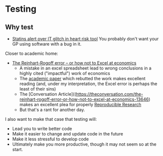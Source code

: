 # Testing

## Why test

- [Statins alert over IT glitch in heart risk tool](http://www.bbc.co.uk/news/health-36274791)  You probably don't want your GP using software with a bug in it.

Closer to academic home:

- [The Reinhart-Rogoff error – or how not to Excel at economics ](https://theconversation.com/the-reinhart-rogoff-error-or-how-not-to-excel-at-economics-13646)
  - A mistake in an excel spreadsheet lead to wrong conclusions in a highly cited ("impactful") work of economics
  - The [academic paper](http://www.peri.umass.edu/fileadmin/pdf/working_papers/working_papers_301-350/WP322.pdf) which rebutted the work makes excellent reading (and, under my interpretation, the Excel error is perhaps the least of their sins)
  - The [Conversation Article]((https://theconversation.com/the-reinhart-rogoff-error-or-how-not-to-excel-at-economics-13646) makes an excellent plea for properly [Reproducible Research](http://reproducibleresearch.net/)
  - But that's a rant for another day.

I also want to make that case that testing will:

- Lead you to write better code
- Make it easier to change and update code in the future
- Make it less stressful to develop code
- Ultimately make you more productive, though it may not seem so at the start.